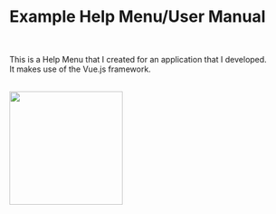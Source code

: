 <h1>Example Help Menu/User Manual</h1>
<br>
<p>
    This is a Help Menu that I created for an application that I developed.
    <br>
    It makes use of the Vue.js framework.
</p>

<br>

<img style="width: 200px; height:auto;" src="https://slade-international.com/images/portfolio-images/javascript.png">